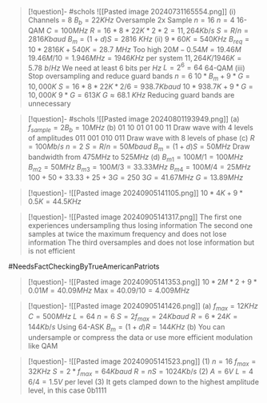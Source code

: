 
> [!question]- #schols  ![[Pasted image 20240731165554.png]]
 (i)
 Channels = 8
 $B_b = 22KHz$
 Oversample 2x
 Sample $n = 16$
 $n=4$
 16-QAM
 $C = 100MHz$
 $R = 16 * 8 * 22K * 2 * 2 = 11,264Kb/s$ 
 $S = R/n = 2816Kbaud$ 
 $B_m = (1 + d)S = 2816 \ KHz$ 
 (ii)
 $9 * 60K = 540KHz$
 $B_{req} = 10 * 2816K + 540K = 28.7 \ MHz$ 
Too high
 $20M - 0.54M = 19.46M$
 $19.46M / 10 = 1.946MHz = 1946KHz$ per system
 $11,264K/1946K = 5.78 \ b/Hz$ 
 We need at least 6 bits per $Hz$ 
 $L = 2^6 = 64$
 64-QAM
 (iii)
 Stop oversampling and reduce guard bands
 $n = 6$
 $10 * B_m + 9 * G = 10,000K$
 $S = 16 * 8 * 22K * 2 / 6 = 938.7Kbaud$
 $10 * 938.7K + 9 * G = 10,000K$
 $9 * G = 613K$
 $G \approx 68.1 \ KHz$ 
 Reducing guard bands are unnecessary 

> [!question]- #schols ![[Pasted image 20240801193949.png]]
 (a)
 $f_{sample} = 2B_b = 10MHz$
 (b)
 $01 \ 10 \ 01 \ 01 \ 00 \ 11$
 Draw wave with 4 levels of amplitudes
 $011 \ 001 \ 010 \ 011$
 Draw wave with 8 levels of phase
 (c)
 $R = 100Mb/s$ 
 $n =2$
 $S = R/n = 50Mbaud$
 $B_m = (1 +d)S = 50MHz$
 Draw bandwidth from $475MHz$ to $525MHz$ 
 (d)
 $B_{m1} = 100M/1 = 100MHz$
 $B_{m2} = 50MHz$
 $B_{m3} = 100M/3 = 33.33MHz$
 $B_{m4} = 100M/4 = 25MHz$
 $100 + 50 + 33.33 + 25 + 3G = 250$
 $3G = 41.67MHz$
 $G = 13.89MHz$ 

> [!question]- ![[Pasted image 20240905141105.png]]
 $10*4K + 9*0.5K = 44.5KHz$

> [!question]- ![[Pasted image 20240905141317.png]]
 The first one experiences undersampling thus losing information
 The second one samples at twice the maximum frequency and does not lose information
 The third oversamples and does not lose information but is not efficient 

#NeedsFactCheckingByTrueAmericanPatriots 
> [!question]- ![[Pasted image 20240905141353.png]]
 $10 * 2M * 2 + 9 * 0.01M = 40.09MHz$ 
 Max = $40.09 / 10 = 4.009 MHz$ 

> [!question]- ![[Pasted image 20240905141426.png]]
 (a)
 $f_{max} = 12KHz$
 $C = 500MHz$
 $L = 64$
 $n = 6$
 $S = 2f_{max} = 24Kbaud$
 $R = 6 * 24K = 144Kb/s$ 
 Using 64-ASK
 $B_m = (1+d)R = 144KHz$ 
 (b)
 You can undersample or compress the data or use more efficient modulation like QAM

> [!question]-  ![[Pasted image 20240905141523.png]]
 (1)
 $n = 16$
 $f_{max} = 32KHz$ 
 $S = 2 * f_{max} = 64Kbaud$
 $R = nS = 1024Kb/s$
 (2)
 $A = 6V$
 $L = 4$
 $6/4 = 1.5V$ per level
 (3)
 It gets clamped down to the highest amplitude level, in this case 0b1111

